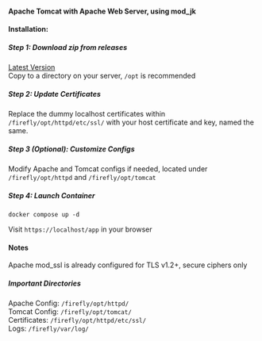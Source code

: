 #### Apache Tomcat with Apache Web Server, using mod_jk  
  
#### Installation:  
##### Step 1: Download zip from releases
  [Latest Version](https://github.com/bshp/docker-bshp_firefly/archive/master.zip)  
  Copy to a directory on your server, ``/opt`` is recommended  
  
##### Step 2: Update Certificates  
  Replace the dummy localhost certificates within ``/firefly/opt/httpd/etc/ssl/`` with your host certificate and key, named the same.  
  
##### Step 3 (Optional): Customize Configs  
  Modify Apache and Tomcat configs if needed, located under ``/firefly/opt/httpd`` and ``/firefly/opt/tomcat``    
  
##### Step 4: Launch Container  
``
docker compose up -d
``  
  
Visit ``https://localhost/app`` in your browser  
  
#### Notes  
Apache mod_ssl is already configured for TLS v1.2+, secure ciphers only  
  
##### Important Directories  
Apache Config: ``/firefly/opt/httpd/``  
Tomcat Config: ``/firefly/opt/tomcat/``  
Certificates: ``/firefly/opt/httpd/etc/ssl/``  
Logs: ``/firefly/var/log/``  

